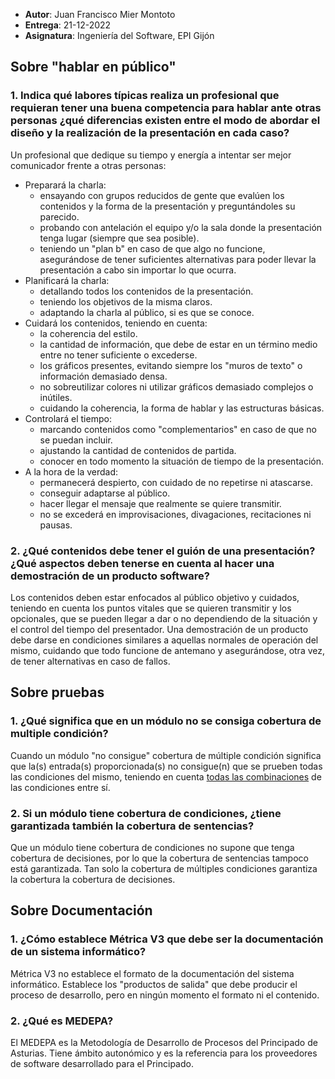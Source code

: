 
- **Autor**: Juan Francisco Mier Montoto
- **Entrega**: 21-12-2022
- **Asignatura**: Ingeniería del Software, EPI Gijón

<div style="page-break-after: always;"></div>

## Sobre "hablar en público"
### 1. Indica qué labores típicas realiza un profesional que requieran tener una buena competencia para hablar ante otras personas ¿qué diferencias existen entre el modo de abordar el diseño y la realización de la presentación en cada caso? 
Un profesional que dedique su tiempo y energía a intentar ser mejor comunicador frente a otras personas:
- Preparará la charla:
	- ensayando con grupos reducidos de gente que evalúen los contenidos y la forma de la presentación y preguntándoles su parecido.
	- probando con antelación el equipo y/o la sala donde la presentación tenga lugar (siempre que sea posible).
	- teniendo un "plan b" en caso de que algo no funcione, asegurándose de tener suficientes alternativas para poder llevar la presentación a cabo sin importar lo que ocurra.
- Planificará la charla:
	- detallando todos los contenidos de la presentación.
	- teniendo los objetivos de la misma claros.
	- adaptando la charla al público, si es que se conoce.
- Cuidará los contenidos, teniendo en cuenta:
	- la coherencia del estilo.
	- la cantidad de información, que debe de estar en un término medio entre no tener suficiente o excederse.
	- los gráficos presentes, evitando siempre los "muros de texto" o información demasiado densa.
	- no sobreutilizar colores ni utilizar gráficos demasiado complejos o inútiles.
	- cuidando la coherencia, la forma de hablar y las estructuras básicas.
- Controlará el tiempo:
	- marcando contenidos como "complementarios" en caso de que no se puedan incluir.
	- ajustando la cantidad de contenidos de partida.
	- conocer en todo momento la situación de tiempo de la presentación.
- A la hora de la verdad:
	- permanecerá despierto, con cuidado de no repetirse ni atascarse.
	- conseguir adaptarse al público.
	- hacer llegar el mensaje que realmente se quiere transmitir.
	- no se excederá en improvisaciones, divagaciones, recitaciones ni pausas.


### 2. ¿Qué contenidos debe tener el guión de una presentación? ¿Qué aspectos deben tenerse en cuenta al hacer una demostración de un producto software?
Los contenidos deben estar enfocados al público objetivo y cuidados, teniendo en cuenta los puntos vitales que se quieren transmitir y los opcionales, que se pueden llegar a dar o no dependiendo de la situación y el control del tiempo del presentador.
Una demostración de un producto debe darse en condiciones similares a aquellas normales de operación del mismo, cuidando que todo funcione de antemano y asegurándose, otra vez, de tener alternativas en caso de fallos.


## Sobre pruebas
### 1. ¿Qué significa que en un módulo no se consiga cobertura de multiple condición?
Cuando un módulo "no consigue" cobertura de múltiple condición significa que la(s) entrada(s) proporcionada(s) no consigue(n) que se prueben todas las condiciones del mismo, teniendo en cuenta <u>todas las combinaciones</u> de las condiciones entre sí.

### 2. Si un módulo tiene cobertura de condiciones, ¿tiene garantizada también la cobertura de sentencias?
Que un módulo tiene cobertura de condiciones no supone que tenga cobertura de decisiones, por lo que la cobertura de sentencias tampoco está garantizada. Tan solo la cobertura de múltiples condiciones garantiza la cobertura la cobertura de decisiones.


## Sobre Documentación
### 1. ¿Cómo establece Métrica V3 que debe ser la documentación de un sistema informático?
Métrica V3 no establece el formato de la documentación del sistema informático. Establece los "productos de salida" que debe producir el proceso de desarrollo, pero en ningún momento el formato ni el contenido.

### 2. ¿Qué es MEDEPA?
El MEDEPA es la Metodología de Desarrollo de Procesos del Principado de Asturias. Tiene ámbito autonómico y es la referencia para los proveedores de software desarrollado para el Principado.
